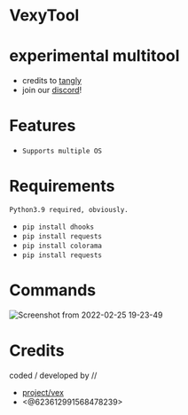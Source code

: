 # VexyTool
experimental multitool
======================
- credits to [tangly](https://github.com/Luckytrang2010)
- join our [discord](https://discord.gg/YHynjFuH6v)!

# Features
- `Supports multiple OS`

# Requirements
```
Python3.9 required, obviously.
```
- `pip install dhooks`
- `pip install requests`
- `pip install colorama`
- `pip install requests`

# Commands
![Screenshot from 2022-02-25 19-23-49](https://user-images.githubusercontent.com/97322316/155820335-bd96f2ad-db8f-414c-a56a-b146536ea54e.png)

# Credits
coded / developed by //
- [project/vex](https://discord.gg/YHynjFuH6v)
- <@623612991568478239>
